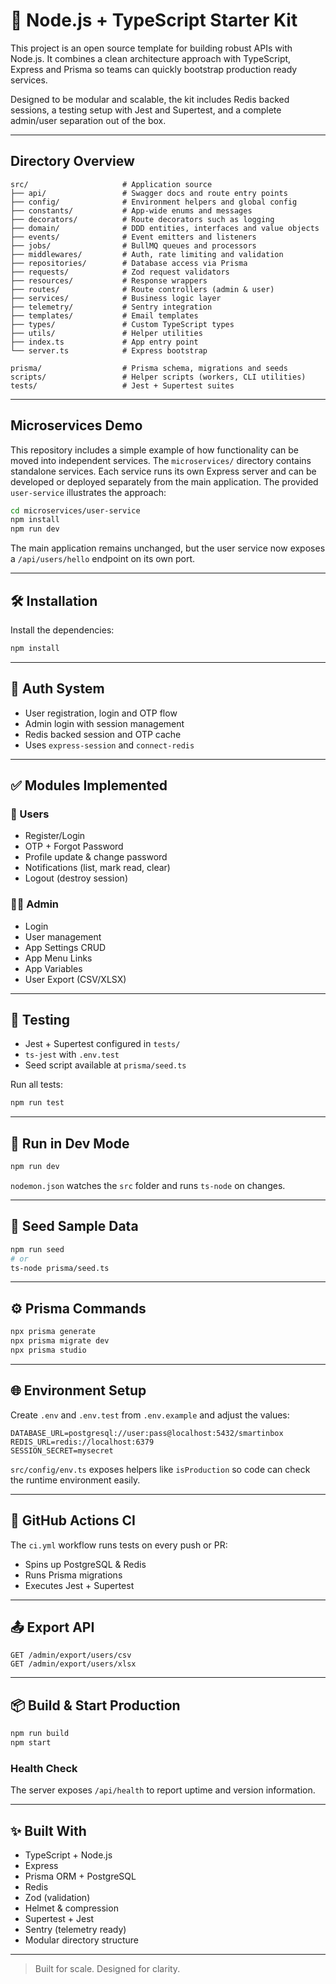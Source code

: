 # 🚀 Node.js + TypeScript Starter Kit

This project is an open source template for building robust APIs with Node.js. It combines a clean architecture approach with TypeScript, Express and Prisma so teams can quickly bootstrap production ready services.

Designed to be modular and scalable, the kit includes Redis backed sessions, a testing setup with Jest and Supertest, and a complete admin/user separation out of the box.

---

## Directory Overview

```text
src/                     # Application source
├── api/                 # Swagger docs and route entry points
├── config/              # Environment helpers and global config
├── constants/           # App-wide enums and messages
├── decorators/          # Route decorators such as logging
├── domain/              # DDD entities, interfaces and value objects
├── events/              # Event emitters and listeners
├── jobs/                # BullMQ queues and processors
├── middlewares/         # Auth, rate limiting and validation
├── repositories/        # Database access via Prisma
├── requests/            # Zod request validators
├── resources/           # Response wrappers
├── routes/              # Route controllers (admin & user)
├── services/            # Business logic layer
├── telemetry/           # Sentry integration
├── templates/           # Email templates
├── types/               # Custom TypeScript types
├── utils/               # Helper utilities
├── index.ts             # App entry point
└── server.ts            # Express bootstrap

prisma/                  # Prisma schema, migrations and seeds
scripts/                 # Helper scripts (workers, CLI utilities)
tests/                   # Jest + Supertest suites
```

---

## Microservices Demo

This repository includes a simple example of how functionality can be moved into
independent services. The `microservices/` directory contains standalone
services. Each service runs its own Express server and can be developed or
deployed separately from the main application. The provided `user-service`
illustrates the approach:

```bash
cd microservices/user-service
npm install
npm run dev
```

The main application remains unchanged, but the user service now exposes a
`/api/users/hello` endpoint on its own port.

---

## 🛠 Installation

Install the dependencies:

```bash
npm install
```

---

## 🔐 Auth System

- User registration, login and OTP flow
- Admin login with session management
- Redis backed session and OTP cache
- Uses `express-session` and `connect-redis`

---

## ✅ Modules Implemented

### 👤 Users
- Register/Login
- OTP + Forgot Password
- Profile update & change password
- Notifications (list, mark read, clear)
- Logout (destroy session)

### 🧑‍💼 Admin
- Login
- User management
- App Settings CRUD
- App Menu Links
- App Variables
- User Export (CSV/XLSX)

---

## 🧪 Testing

- Jest + Supertest configured in `tests/`
- `ts-jest` with `.env.test`
- Seed script available at `prisma/seed.ts`

Run all tests:

```bash
npm run test
```

---

## 🔁 Run in Dev Mode

```bash
npm run dev
```

`nodemon.json` watches the `src` folder and runs `ts-node` on changes.

---

## 🌱 Seed Sample Data

```bash
npm run seed
# or
ts-node prisma/seed.ts
```

---

## ⚙️ Prisma Commands

```bash
npx prisma generate
npx prisma migrate dev
npx prisma studio
```

---

## 🌐 Environment Setup

Create `.env` and `.env.test` from `.env.example` and adjust the values:

```env
DATABASE_URL=postgresql://user:pass@localhost:5432/smartinbox
REDIS_URL=redis://localhost:6379
SESSION_SECRET=mysecret
```

`src/config/env.ts` exposes helpers like `isProduction` so code can check the runtime environment easily.

---

## 🔄 GitHub Actions CI

The `ci.yml` workflow runs tests on every push or PR:
- Spins up PostgreSQL & Redis
- Runs Prisma migrations
- Executes Jest + Supertest

---

## 📤 Export API

```http
GET /admin/export/users/csv
GET /admin/export/users/xlsx
```

---

## 📦 Build & Start Production

```bash
npm run build
npm start
```

### Health Check

The server exposes `/api/health` to report uptime and version information.

---

## ✨ Built With

- TypeScript + Node.js
- Express
- Prisma ORM + PostgreSQL
- Redis
- Zod (validation)
- Helmet & compression
- Supertest + Jest
- Sentry (telemetry ready)
- Modular directory structure

---

> Built for scale. Designed for clarity.
